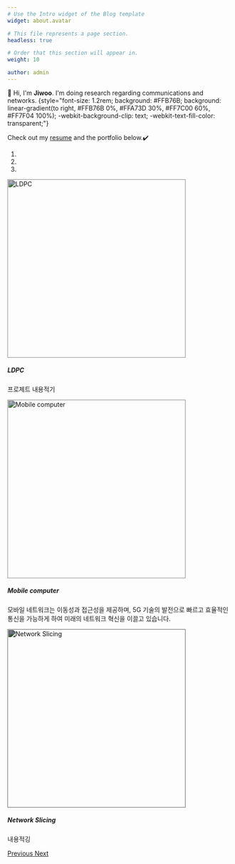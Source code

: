 ```yaml
---
# Use the Intro widget of the Blog template
widget: about.avatar

# This file represents a page section.
headless: true

# Order that this section will appear in.
weight: 10

author: admin
---
```


👋 Hi, I'm **Jiwoo**. I'm doing research regarding communications and networks.
{style="font-size: 1.2rem; background: #FFB76B; background: linear-gradient(to right, #FFB76B 0%, #FFA73D 30%, #FF7C00 60%, #FF7F04 100%); -webkit-background-clip: text; -webkit-text-fill-color: transparent;"}

Check out my [resume](about/) and the portfolio below.✔️

<div id="carouselExampleIndicators" class="carousel slide" data-ride="carousel">
  <ol class="carousel-indicators">
    <li data-target="#carouselExampleIndicators" data-slide-to="0" class="active"></li>
    <li data-target="#carouselExampleIndicators" data-slide-to="1"></li>
    <li data-target="#carouselExampleIndicators" data-slide-to="2"></li>
  </ol>
  <div class="carousel-inner">
    <div class="carousel-item active">
      <img class="d-block w-100" src="LDPC.jpg" alt="LDPC" style="filter: brightness(0.7); height: 400px;">
      <div class="carousel-caption d-none d-md-block">
        <h5>LDPC</h5>
        <p>프로제트 내용적기</p>
      </div>
    </div>
    <div class="carousel-item">
      <img class="d-block w-100" src="computer.jpg" alt="Mobile computer" style="filter: brightness(0.7); height: 400px;">
      <div class="carousel-caption d-none d-md-block">
        <h5>Mobile computer</h5>
        <p>모바일 네트워크는 이동성과 접근성을 제공하며, 5G 기술의 발전으로 빠르고 효율적인 통신을 가능하게 하여 미래의 네트워크 혁신을 이끌고 있습니다.</p>
      </div>
    </div>
    <div class="carousel-item">
      <img class="d-block w-100" src="slice.jpg" alt="Network Slicing" style="filter: brightness(0.5); height: 400px;">
      <div class="carousel-caption d-none d-md-block">
        <h5>Network Slicing</h5>
        <p>내용적깅</p>
      </div>
    </div>
  </div>
  <a class="carousel-control-prev" href="#carouselExampleIndicators" role="button" data-slide="prev">
    <span class="carousel-control-prev-icon" aria-hidden="true"></span>
    <span class="sr-only">Previous</span>
  </a>
  <a class="carousel-control-next" href="#carouselExampleIndicators" role="button" data-slide="next">
    <span class="carousel-control-next-icon" aria-hidden="true"></span>
    <span class="sr-only">Next</span>
  </a>
</div>
